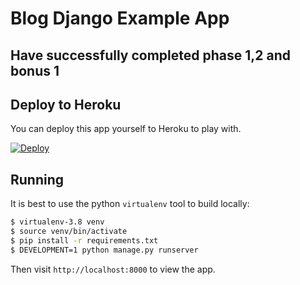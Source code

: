 # Blog Django Example App
## Have successfully completed phase 1,2 and bonus 1
## Deploy to Heroku

You can deploy this app yourself to Heroku to play with.

[![Deploy](https://www.herokucdn.com/deploy/button.png)](https://heroku.com/deploy)

## Running

It is best to use the python `virtualenv` tool to build locally:

```sh
$ virtualenv-3.8 venv
$ source venv/bin/activate
$ pip install -r requirements.txt
$ DEVELOPMENT=1 python manage.py runserver
```

Then visit `http://localhost:8000` to view the app.


